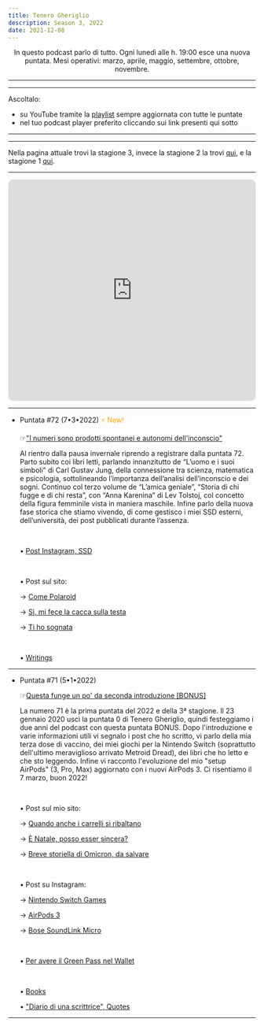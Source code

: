 ```yaml
---
title: Tenero Gheriglio
description: Season 3, 2022
date: 2021-12-08
---
```

<div align="center">
In questo podcast parlo di tutto. Ogni lunedì alle h. 19:00 esce una nuova puntata. Mesi operativi: marzo, aprile, maggio, settembre, ottobre, novembre.
</div>

---
---

Ascoltalo:

* su YouTube tramite la [playlist](https://youtube.com/playlist?list=PLG8qHQG7k8JroN3Vf1XSPlBF88OkWfzIF) sempre aggiornata con tutte le puntate
* nel tuo podcast player preferito cliccando sui link presenti qui sotto

---
---

Nella pagina attuale trovi la stagione 3, invece la stagione 2 la trovi [qui](https://miry1919.github.io/hugosite/podcast/tenero-gheriglio-2/), e la stagione 1 [qui](https://miry1919.github.io/hugosite/podcast/tenero-gheriglio/).

---

<iframe src="https://embed.podcasts.apple.com/us/podcast/tenero-gheriglio/id1500412560?itsct=podcast_box_player&amp;itscg=30200&amp;ls=1&amp;theme=auto" height="450px" frameborder="0" sandbox="allow-forms allow-popups allow-same-origin allow-scripts allow-top-navigation-by-user-activation" allow="autoplay *; encrypted-media *;" style="width: 100%; max-width: 660px; overflow: hidden; border-top-left-radius: 10px; border-top-right-radius: 10px; border-bottom-right-radius: 10px; border-bottom-left-radius: 10px; background-color: transparent;"></iframe>

---

* Puntata #72 (7•3•2022) <span style="color:orange">⚡ New!</span>

    ☞["I numeri sono prodotti spontanei e autonomi dell'inconscio"](https://anchor.fm/miriana-novella7/episodes/72--I-numeri-sono-prodotti-spontanei-e-autonomi-dellinconscio-e1fau0o)
    
    Al rientro dalla pausa invernale riprendo a registrare dalla puntata 72. Parto subito coi libri letti, parlando innanzitutto de “L’uomo e i suoi simboli” di Carl Gustav Jung, della connessione tra scienza, matematica e psicologia, sottolineando l’importanza dell’analisi dell’inconscio e dei sogni. Continuo col terzo volume de “L’amica geniale”, “Storia di chi fugge e di chi resta”, con “Anna Karenina” di Lev Tolstoj, col concetto della figura femminile vista in maniera maschile. Infine parlo della nuova fase storica che stiamo vivendo, di come gestisco i miei SSD esterni, dell’università, dei post pubblicati durante l’assenza.

    &nbsp;
    
    • [Post Instagram, SSD](https://www.instagram.com/p/CaMp_G_q95J/)
    
    &nbsp;
    
    • Post sul sito:
    
    → [Come Polaroid](https://miry1919.github.io/hugosite/post/come-polaroid/)
    
    → [Sì, mi fece la cacca sulla testa](https://miry1919.github.io/hugosite/post/si-mi-fece-la-cacca-sulla-testa/)
    
    → [Ti ho sognata](https://miry1919.github.io/hugosite/post/ti-ho-sognata/)
    
    &nbsp;
    
    • [Writings](https://miry1919.github.io/hugosite/writings/)

---

* Puntata #71 (5•1•2022)

    ☞[Questa funge un po' da seconda introduzione [BONUS]](https://anchor.fm/miriana-novella7/episodes/71--Questa-funge-un-po-da-seconda-introduzione-BONUS-e1chv4r)
    
    La numero 71 è la prima puntata del 2022 e della 3ª stagione. Il 23 gennaio 2020 uscì la puntata 0 di Tenero Gheriglio, quindi festeggiamo i due anni del podcast con questa puntata BONUS. Dopo l'introduzione e varie informazioni utili vi segnalo i post che ho scritto, vi parlo della mia terza dose di vaccino, dei miei giochi per la Nintendo Switch (soprattutto dell'ultimo meraviglioso arrivato Metroid Dread), dei libri che ho letto e che sto leggendo. Infine vi racconto l'evoluzione del mio "setup AirPods" (3, Pro, Max) aggiornato con i nuovi AirPods 3. Ci risentiamo il 7 marzo, buon 2022!

    &nbsp;
    
    • Post sul mio sito:
    
    → [Quando anche i carrelli si ribaltano](https://miry1919.github.io/hugosite/post/quando-anche-i-carrelli-si-ribaltano/)
    
    → [È Natale, posso esser sincera?](https://miry1919.github.io/hugosite/post/e-natale-posso-esser-sincera/)
    
    → [Breve storiella di Omicron, da salvare](https://miry1919.github.io/hugosite/post/breve-storiella-di-omicron-da-salvare/)
    
    &nbsp;
    
    • Post su Instagram:
    
    → [Nintendo Switch Games](https://www.instagram.com/p/CXlEXU4NMBz/?utm_medium=copy_link)
    
    → [AirPods 3](https://www.instagram.com/p/CYD5oQjK-Uv/?utm_medium=copy_link)
    
    → [Bose SoundLink Micro](https://www.instagram.com/p/CYD5HGRK0eq/?utm_medium=copy_link)
    
    &nbsp;
    
    • [Per avere il Green Pass nel Wallet](https://covidpass.marvinsextro.de)
    
    &nbsp;
    
    • [Books](https://miry1919.github.io/hugosite/books/)
    
    • ["Diario di una scrittrice", Quotes](https://miry1919.github.io/hugosite/quote/diario-di-una-scrittrice/)

---
